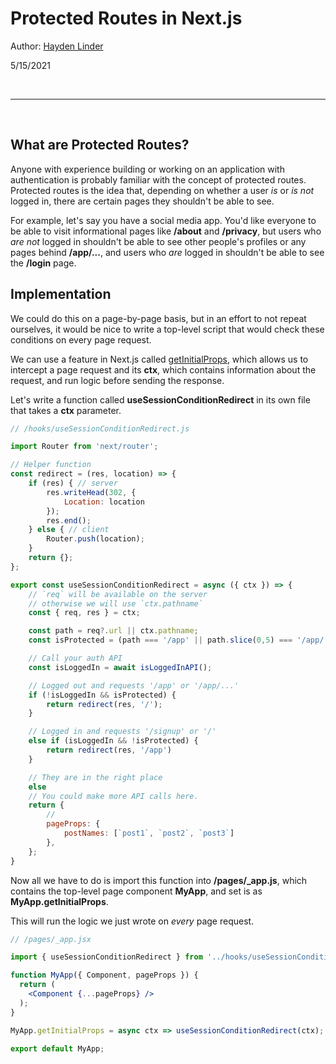 # Protected Routes in Next.js

Author: [Hayden Linder](https://github.com/haydenlinder)

5/15/2021

<br/>

<hr/>

<br/>

## What are Protected Routes?

Anyone with experience building or working on an application with authentication is probably familiar with the concept of protected routes. Protected routes is the idea that, depending on whether a user *is* or *is not* logged in, there are certain pages they shouldn't be able to see.

For example, let's say you have a social media app. You'd like everyone to be able to visit informational pages like **/about** and **/privacy**, but users who *are not* logged in shouldn't be able to see other people's profiles or any pages behind **/app/...**, and users who *are* logged in shouldn't be able to see the **/login** page.

## Implementation

We could do this on a page-by-page basis, but in an effort to not repeat ourselves, it would be nice to write a top-level script that would check these conditions on every page request.

We can use a feature in Next.js called [getInitialProps](https://nextjs.org/docs/api-reference/data-fetching/getInitialProps), which allows us to intercept a page request and its **ctx**, which contains information about the request, and run logic before sending the response.

Let's write a function called **useSessionConditionRedirect** in its own file that takes a **ctx** parameter.

```js
// /hooks/useSessionConditionRedirect.js

import Router from 'next/router';

// Helper function
const redirect = (res, location) => {
    if (res) { // server
        res.writeHead(302, {
            Location: location
        });
        res.end();
    } else { // client
        Router.push(location);
    }
    return {};
};

export const useSessionConditionRedirect = async ({ ctx }) => {
    // `req` will be available on the server 
    // otherwise we will use `ctx.pathname`
    const { req, res } = ctx;

    const path = req?.url || ctx.pathname;
    const isProtected = (path === '/app' || path.slice(0,5) === '/app/');

    // Call your auth API
    const isLoggedIn = await isLoggedInAPI();

    // Logged out and requests '/app' or '/app/...'
    if (!isLoggedIn && isProtected) {
        return redirect(res, '/');
    }

    // Logged in and requests '/signup' or '/'
    else if (isLoggedIn && !isProtected) {
        return redirect(res, '/app')
    }

    // They are in the right place
    else 
    // You could make more API calls here.
    return {
        //
        pageProps: {
            postNames: [`post1`, `post2`, `post3`]
        },
    };
}
```

Now all we have to do is import this function into **/pages/_app.js**, which contains the top-level page component **MyApp**, and set is as **MyApp.getInitialProps**.

This will run the logic we just wrote on *every* page request.

```jsx
// /pages/_app.jsx

import { useSessionConditionRedirect } from '../hooks/useSessionConditionRedirect';

function MyApp({ Component, pageProps }) {
  return (
    <Component {...pageProps} />
  );
}

MyApp.getInitialProps = async ctx => useSessionConditionRedirect(ctx);

export default MyApp;
```